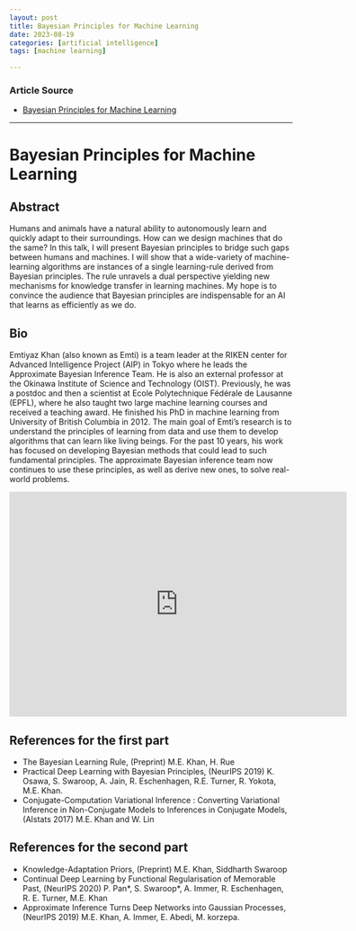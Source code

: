```yaml
---
layout: post
title: Bayesian Principles for Machine Learning
date: 2023-08-19
categories: [artificial intelligence]
tags: [machine learning]

---
```


### Article Source

* [Bayesian Principles for Machine Learning](https://www.youtube.com/watch?v=1ZOzPFrbFWs)

---

# Bayesian Principles for Machine Learning


## Abstract
Humans and animals have a natural ability to autonomously learn and quickly adapt to their surroundings. How can we design machines that do the same? In this talk, I will present Bayesian principles to bridge such gaps between humans and machines. I will show that a wide-variety of
machine-learning algorithms are instances of a single learning-rule derived from Bayesian principles. The rule unravels a dual perspective yielding new mechanisms for knowledge transfer in learning machines. My hope is to convince the audience that Bayesian principles are indispensable for an AI  that learns as efficiently as we do.

## Bio
Emtiyaz Khan (also known as Emti) is a team leader at the RIKEN center for Advanced Intelligence Project (AIP) in Tokyo where he leads the Approximate Bayesian Inference Team. He is also an external professor at  the Okinawa Institute of Science and Technology (OIST). Previously, he
was a postdoc and then a scientist at Ecole Polytechnique Fédérale de Lausanne (EPFL), where he also taught two large machine learning courses and received a teaching award. He finished his PhD in machine learning from University of British Columbia in 2012. The main goal of Emti’s research is to understand the principles of learning from data and use them to develop algorithms that can learn like living beings. For the past 10 years, his work has focused on developing Bayesian methods that
could lead to such fundamental principles. The approximate Bayesian inference team now continues to use these principles, as well as derive new ones, to solve real-world problems.


<iframe width="600" height="400" src="https://www.youtube.com/embed/1ZOzPFrbFWs" title="YouTube video player" frameborder="0" allow="accelerometer; autoplay; clipboard-write; encrypted-media; gyroscope; picture-in-picture; web-share" allowfullscreen></iframe>

## References for the first part
- The Bayesian Learning Rule,  (Preprint) M.E. Khan, H. Rue 
- Practical Deep Learning with Bayesian Principles,  (NeurIPS 2019) K. Osawa, S. Swaroop, A. Jain, R. Eschenhagen, R.E. Turner, R. Yokota, M.E. Khan. 
- Conjugate-Computation  Variational Inference : Converting Variational Inference in  Non-Conjugate Models to Inferences in Conjugate Models,  (AIstats 2017) M.E. Khan and W. Lin 

## References for the second part
- Knowledge-Adaptation Priors,  (Preprint) M.E. Khan, Siddharth Swaroop 
- Continual Deep Learning by Functional Regularisation of Memorable Past, (NeurIPS 2020) P. Pan*, S. Swaroop*, A. Immer, R. Eschenhagen, R. E. Turner, M.E. Khan 
- Approximate Inference Turns Deep Networks into Gaussian Processes,  (NeurIPS 2019) M.E. Khan, A. Immer, E. Abedi, M. korzepa.

